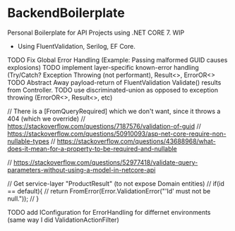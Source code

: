 # BackendBoilerplate

Personal Boilerplate for API Projects using .NET CORE 7. WIP
- Using FluentValidation, Serilog, EF Core.

TODO Fix Global Error Handling (Example: Passing malformed GUID causes explosions)
TODO implement layer-specific known-error handling (Try/Catch? Exception Throwing (not performant), Result<>, ErrorOR<>
TODO Abstract Away payload-return of FluentValidation Validate() results from Controller.
TODO use discriminated-union as opposed to exception throwing (ErrorOR<>, Result<>, etc)

// There is a [FromQueryRequired] which we don't want, since it throws a 404 (which we override)
// https://stackoverflow.com/questions/7187576/validation-of-guid
// https://stackoverflow.com/questions/50910093/asp-net-core-require-non-nullable-types
// https://stackoverflow.com/questions/43688968/what-does-it-mean-for-a-property-to-be-required-and-nullable

// https://stackoverflow.com/questions/52977418/validate-query-parameters-without-using-a-model-in-netcore-api

// Get service-layer "ProductResult" (to not expose Domain entities)
// if(id == default){
//     return FromError(Error.ValidationError("'Id' must not be null."));
// }

TODO add IConfiguration for ErrorHandling for differnet environments (same way I did ValidationActionFilter)
